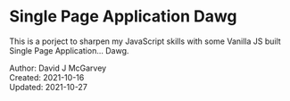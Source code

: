 # Single Page Application Dawg

This is a porject to sharpen my JavaScript skills with some Vanilla JS built Single Page Application... Dawg.

Author: David J McGarvey  
Created: 2021-10-16  
Updated: 2021-10-27

